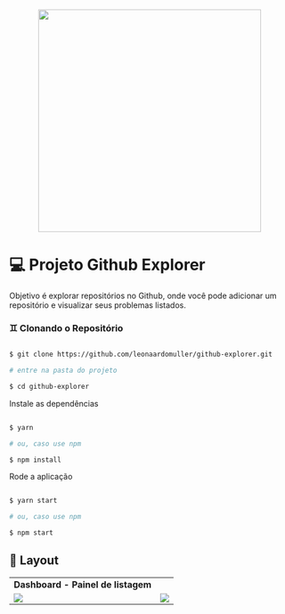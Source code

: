 <h3 align="center">
  <img src="https://user-images.githubusercontent.com/60147880/142261759-9ccee69d-292c-4627-b271-5f606673b68d.png" marginTop="100px" width="400px"/>
</h3> 
<h1>💻 Projeto Github Explorer</h1>
<p>Objetivo é explorar repositórios no Github, onde você pode adicionar um repositório e visualizar seus problemas listados.</p>

### ♊ Clonando o Repositório

```bash

$ git clone https://github.com/leonaardomuller/github-explorer.git

# entre na pasta do projeto

$ cd github-explorer

```

Instale as dependências

```bash

$ yarn

# ou, caso use npm

$ npm install

```

Rode a aplicação

```bash

$ yarn start

# ou, caso use npm

$ npm start

```

## 🔖 Layout

<table>
  <tr>
    <td><strong>Dashboard - Painel de listagem</strong></td>
  <tr>

   <tr>
    <td><img src ="https://user-images.githubusercontent.com/60147880/142261271-4fdfc5e6-646f-4371-9592-7bbe45cb162d.PNG"/></td>
    <td><img src ="https://user-images.githubusercontent.com/60147880/142261277-4a1dc3c7-c869-482d-b481-6cff1ed82c9e.PNG"/></td>
  <tr>
</table>